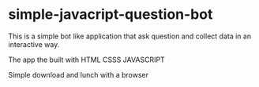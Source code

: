 # simple-javacript-question-bot
This is a simple bot like application that ask question and collect data in an interactive way.

The app the built with 
HTML
CSSS
JAVASCRIPT

Simple download and lunch with a browser
